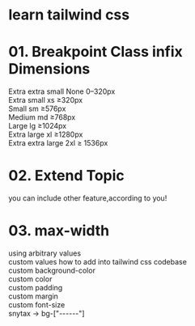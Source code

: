# learn tailwind css

# 01. Breakpoint Class infix Dimensions

Extra extra small None 0–320px <br>
Extra small xs ≥320px <br>
Small sm ≥576px <br>
Medium md ≥768px <br>
Large lg ≥1024px <br>
Extra large xl ≥1280px <br>
Extra extra large 2xl ≥ 1536px <br>

# 02. Extend Topic
you can include other feature,according to you! <br>

# 03. max-width
using arbitrary values <br>
custom values how to add into tailwind css codebase <br>
custom background-color <br>
custom color <br>
custom padding <br>
custom margin <br>
custom font-size <br>
snytax -> bg-["------"] <br>
